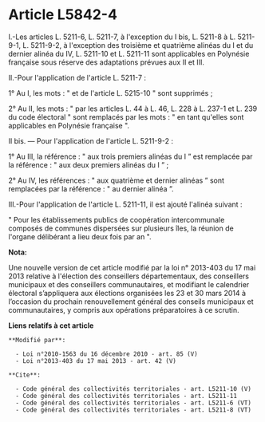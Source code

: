 # Article L5842-4

I.-Les articles L. 5211-6, L. 5211-7, à l'exception du I bis, L. 5211-8 à L. 5211-9-1, L. 5211-9-2, à l'exception des
troisième et quatrième alinéas du I et du dernier alinéa du IV, L. 5211-10 et L. 5211-11 sont applicables en Polynésie
française sous réserve des adaptations prévues aux II et III. 

II.-Pour l'application de l'article L. 5211-7 : 

1° Au I, les mots : " et de l'article L. 5215-10 " sont supprimés ; 

2° Au II, les mots : " par les articles L. 44 à L. 46, L. 228 à L. 237-1 et L. 239 du code électoral " sont remplacés par les
mots : " en tant qu'elles sont applicables en Polynésie française ". 

II bis. ― Pour l'application de l'article L. 5211-9-2 : 

1° Au III, la référence : " aux trois premiers alinéas du I ” est remplacée par la référence : " aux deux premiers alinéas du
I ” ; 

2° Au IV, les références : " aux quatrième et dernier alinéas ” sont remplacées par la référence : " au dernier alinéa ”. 

III.-Pour l'application de l'article L. 5211-11, il est ajouté l'alinéa suivant : 

" Pour les établissements publics de coopération intercommunale composés de communes dispersées sur plusieurs îles, la
réunion de l'organe délibérant a lieu deux fois par an ".

**Nota:**

Une nouvelle version de cet article modifié par la loi n° 2013-403 du 17 mai 2013 relative à l'élection des conseillers
départementaux, des conseillers municipaux et des conseillers communautaires, et modifiant le calendrier électoral
s’appliquera aux élections organisées les 23 et 30 mars 2014 à l’occasion du prochain renouvellement général des conseils
municipaux et communautaires, y compris aux opérations préparatoires à ce scrutin.

**Liens relatifs à cet article**

	**Modifié par**:

	  - Loi n°2010-1563 du 16 décembre 2010 - art. 85 (V)
	  - Loi n°2013-403 du 17 mai 2013 - art. 42 (V)

	**Cite**:

	  - Code général des collectivités territoriales - art. L5211-10 (V)
	  - Code général des collectivités territoriales - art. L5211-11
	  - Code général des collectivités territoriales - art. L5211-6 (VT)
	  - Code général des collectivités territoriales - art. L5211-8 (VT)

